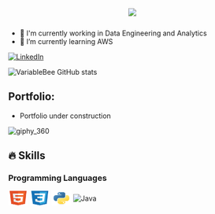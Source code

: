 <!--título-->
<h1 align="center">
    <img src="https://readme-typing-svg.herokuapp.com/?font=Righteous&size=35&center=true&vCenter=true&width=500&height=70&duration=4000&lines=Hi+There!+👋;+I'm+Ingrid+Loureiro!;" />
</h1>

<!-- Presentation -->
- 🔭 I'm currently working in Data Engineering and Analytics
- 🌱 I’m currently learning AWS

<!-- Links -->
[![LinkedIn](https://img.shields.io/badge/LinkedIn-0077B5?style=for-the-badge&logo=linkedin&logoColor=white)](https://www.linkedin.com/in/ingrid-loureiro/)

<!-- GithubStats -->
![VariableBee GitHub stats](https://github-readme-stats.vercel.app/api?username=IngridLoureiro&show_icons=true&theme=gotham)

<!-- Portfolio -->
## Portfolio:
- Portfolio under construction

<!-- GIF -->
![giphy_360](https://github.com/IngridLoureiro/IngridLoureiro/assets/62916163/8bd47b85-6e43-48b9-91f7-95136e4328e0)

<!-- Skills: Programming Languages -->
## 🔥 Skills
<div style="flex-basis: 48%;">
    <h3>Programming Languages</h3>
    <img align="center" alt="HTML" height="30" width="40" src="https://raw.githubusercontent.com/devicons/devicon/master/icons/html5/html5-original.svg">
    <img align="center" alt="CSS" height="30" width="40" src="https://raw.githubusercontent.com/devicons/devicon/master/icons/css3/css3-original.svg">
    <img align="center" alt="Python" height="30" width="40" src="https://raw.githubusercontent.com/devicons/devicon/master/icons/python/python-original.svg">
    <img align="center" alt="Java" height="30" width="40" src="https://cdn.jsdelivr.net/gh/devicons/devicon@latest/icons/java/java-original.svg"/>
          
  </div>


